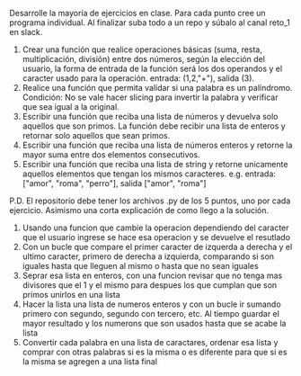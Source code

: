 Desarrolle la mayoría de ejercicios en clase. Para cada punto cree un programa individual. Al finalizar suba todo a un repo y súbalo al canal reto_1 en slack.

1. Crear una función que realice operaciones básicas (suma, resta, multiplicación, división) entre dos números, según la elección del usuario, la forma de entrada de la función será los dos operandos y el caracter usado para la operación. entrada: (1,2,"+"), salida (3).
2. Realice una función que permita validar si una palabra es un palíndromo. Condición: No se vale hacer slicing para invertir la palabra y verificar que sea igual a la original.
3. Escribir una función que reciba una lista de números y devuelva solo aquellos que son primos. La función debe recibir una lista de enteros y retornar solo aquellos que sean primos.
4. Escribir una función que reciba una lista de números enteros y retorne la mayor suma entre dos elementos consecutivos.
5. Escribir una función que reciba una lista de string y retorne unicamente aquellos elementos que tengan los mismos caracteres. e.g. entrada: ["amor", "roma", "perro"], salida ["amor", "roma"]

P.D. El repositorio debe tener los archivos .py de los 5 puntos, uno por cada ejercicio. Asimismo una corta explicación de como llego a la solución.

1. Usando una funcion que cambie la operacion dependiendo del caracter que el usuario ingrese se hace esa operacion y se devuelve el resutlado
2. Con un bucle que compare el primer caracter de izquerda a derecha y el ultimo caracter, primero de derecha a izquierda, comparando si son iguales hasta que lleguen al mismo o hasta que no sean iguales
3. Seprar esa lista en enteros, con una funcion revisar que no tenga mas divisores que el 1 y el mismo para despues los que cumplan que son primos unirlos en una lista
4. Hacer la lista una lista de numeros enteros y con un bucle ir sumando primero con segundo, segundo con tercero, etc. Al tiempo guardar el mayor resultado y los numerons que son usados hasta que se acabe la lista
5. Convertir cada palabra en una lista de caractares, ordenar esa lista y comprar con otras palabras si es la misma o es diferente para que si es la misma se agregen a una lista final 
